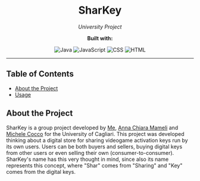 <h1 align="center">SharKey</h1>

<p align="center">
  <em>University Project</em>
</p>

<p align="center">
  <strong>Built with:</strong>
</p>

<p align="center">
  <img src="https://img.shields.io/badge/Java-ED8B00?style=for-the-badge&logo=openjdk&logoColor=white" alt="Java">
  <img src="https://img.shields.io/badge/JavaScript-F7DF1E?style=for-the-badge&logo=javascript&logoColor=black" alt="JavaScript">
  <img src="https://img.shields.io/badge/CSS3-1572B6?style=for-the-badge&logo=css3&logoColor=white" alt="CSS">
  <img src="https://img.shields.io/badge/HTML-E34F26?style=for-the-badge&logo=html5&logoColor=white" alt="HTML">
</p>

---

## Table of Contents

- [About the Project](#about-the-project)
- [Usage](#usage)

## About the Project

SharKey is a group project developed by [Me](https://github.com/alesmag), [Anna Chiara Mameli](https://github.com/Pandanna) and [Michele Cocco](https://github.com/Scoccc) for the University of Cagliari. 
This project was developed thinking about a digital store for sharing videogame activation keys run by its own users. Users can be both buyers and sellers, buying digital keys from other users or even selling their own (consumer-to-consumer).
SharKey's name has this very thought in mind, since also its name represents this concept, where "Shar" comes from "Sharing" and "Key" comes from the digital keys. 
